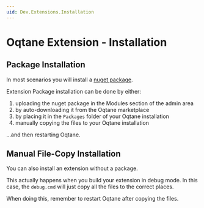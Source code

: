 ```yaml
---
uid: Dev.Extensions.Installation
---
```


# Oqtane Extension - Installation

## Package Installation

In most scenarios you will install a [nuget package](xref:Dev.Extensions.Package).

Extension Package installation can be done by either:

1. uploading the nuget package in the Modules section of the admin area
2. by auto-downloading it from the Oqtane marketplace
3. by placing it in the `Packages` folder of your Oqtane installation
4. manually copying the files to your Oqtane installation

...and then restarting Oqtane.

## Manual File-Copy Installation

You can also install an extension without a package.

This actually happens when you build your extension
in debug mode. In this case, the `debug.cmd` will just
copy all the files to the correct places.

When doing this, remember to restart Oqtane after copying the files.
